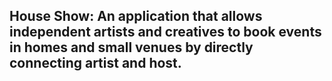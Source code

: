 ## House Show: An application that allows independent artists and creatives to book events in homes and small venues by directly connecting artist and host.
